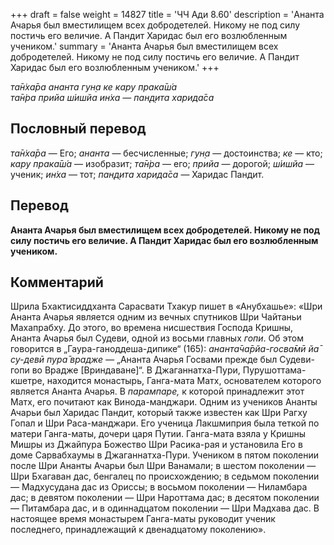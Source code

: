 +++
draft = false
weight = 14827
title = 'ЧЧ Ади 8.60'
description = 'Ананта Ачарья был вместилищем всех добродетелей. Никому не под силу постичь его величие. А Пандит Харидас был его возлюбленным учеником.'
summary = 'Ананта Ачарья был вместилищем всех добродетелей. Никому не под силу постичь его величие. А Пандит Харидас был его возлюбленным учеником.'
+++

_та̄н̇ха̄ра ананта гун̣а ке кару прака̄ш́а  
та̄н̇ра прийа ш́ишйа ин̇ха — пан̣д̣ита харида̄са_

## Пословный перевод

_та̄н̇ха̄ра_ — Его; _ананта_ — бесчисленные; _гун̣а_ — достоинства; _ке_ — кто; _кару_ _прака̄ш́а_ — изобразит; _та̄н̇ра_ — его; _прийа_ — дорогой; _ш́ишйа_ — ученик; _ин̇ха_ — тот; _пан̣д̣ита_ _харида̄са_ — Харидас Пандит.

## Перевод

**Ананта Ачарья был вместилищем всех добродетелей. Никому не под силу постичь его величие. А Пандит Харидас был его возлюбленным учеником.**

## Комментарий

Шрила Бхактисиддханта Сарасвати Тхакур пишет в «Анубхашье»: «Шри Ананта Ачарья является одним из вечных спутников Шри Чайтаньи Махапрабху. До этого, во времена нисшествия Господа Кришны, Ананта Ачарья был Судеви, одной из восьми главных _гопи_. Об этом говорится в „Гаура-ганоддеша-дипике“ (165): _ананта̄ча̄рйа-госва̄мӣ йа̄ су-девӣ пура̄ врадже —_ „Ананта Ачарья Госвами прежде был Судеви-гопи во Врадже \[Вриндаване\]“. В Джаганнатха-Пури, Пурушоттама-кшетре, находится монастырь, Ганга-мата Матх, основателем которого является Ананта Ачарья. В _парампаре,_ к которой принадлежит этот Матх, его почитают как Винода-манджари. Одним из учеников Ананты Ачарьи был Харидас Пандит, который также известен как Шри Рагху Гопал и Шри Раса-манджари. Его ученица Лакшмиприя была теткой по матери Ганга-маты, дочери царя Путии. Ганга-мата взяла у Кришны Мишры из Джайпура Божество Шри Расика-рая и установила Его в доме Сарвабхаумы в Джаганнатха-Пури. Учеником в пятом поколении после Шри Ананты Ачарьи был Шри Ванамали; в шестом поколении — Шри Бхагаван дас, бенгалец по происхождению; в седьмом поколении — Мадхусудана дас из Ориссы; в восьмом поколении — Ниламбара дас; в девятом поколении — Шри Нароттама дас; в десятом поколении — Питамбара дас, и в одиннадцатом поколении — Шри Мадхава дас. В настоящее время монастырем Ганга-маты руководит ученик последнего, принадлежащий к двенадцатому поколению».
